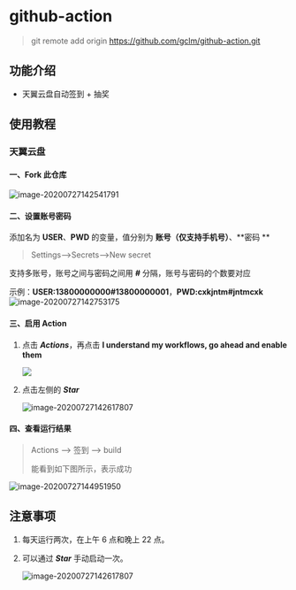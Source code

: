 # github-action
> git remote add origin https://github.com/gclm/github-action.git

## 功能介绍
- 天翼云盘自动签到 + 抽奖


## 使用教程

### 天翼云盘

#### 一、Fork 此仓库
   ![image-20200727142541791](https://i.loli.net/2020/07/27/jK5H8FLvt7aBeYX.png)

#### 二、设置账号密码
添加名为 **USER**、**PWD** 的变量，值分别为 **账号（仅支持手机号）**、**密码 **

> Settings-->Secrets-->New secret

支持多账号，账号之间与密码之间用 ***#*** 分隔，账号与密码的个数要对应

示例：**USER:13800000000#13800000001**，**PWD:cxkjntm#jntmcxk**
    ![image-20200727142753175](https://i.loli.net/2020/07/27/xjri3p4qdchaf2G.png)

#### 三、启用 Action
1. 点击 ***Actions***，再点击 **I understand my workflows, go ahead and enable them**

   ![](https://i.loli.net/2020/07/27/pyQmdMHrOIz4x2f.png)

2. 点击左侧的 ***Star***

   ![image-20200727142617807](https://i.loli.net/2020/07/27/3cXnHYIbOxfQDZh.png)

#### 四、查看运行结果
> Actions --> 签到 --> build
>
> 能看到如下图所示，表示成功

  ![image-20200727144951950](https://i.loli.net/2020/07/27/VbrHu8UJXiIkqGx.png)

## 注意事项

1. 每天运行两次，在上午 6 点和晚上 22 点。

2. 可以通过 ***Star*** 手动启动一次。

   ![image-20200727142617807](https://i.loli.net/2020/07/27/87oQeLJOlZvU3Ep.png)
